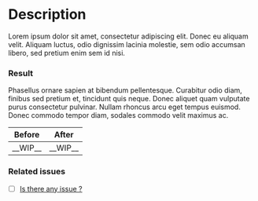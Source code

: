 # Description

Lorem ipsum dolor sit amet, consectetur adipiscing elit. Donec eu aliquam velit. Aliquam luctus, odio dignissim lacinia molestie, sem odio accumsan libero, sed pretium enim sem id nisi.

### Result

Phasellus ornare sapien at bibendum pellentesque. Curabitur odio diam, finibus sed pretium et, tincidunt quis neque. Donec aliquet quam vulputate purus consectetur pulvinar. Nullam rhoncus arcu eget tempus euismod. Donec commodo tempor diam, sodales commodo velit maximus ac.

<table>
    <thead>
        <tr>
            <th>Before</th>
            <th>After</th>
        </tr>
    </thead>
    <tbody>
        <tr>
            <td>
                __WIP__
            </td>
            <td>
                __WIP__
            </td>
        </tr>
    </tbody>
</table>

### Related issues

- [ ] [Is there any issue ?](https://github.com/VincentCATILLON/react-native-confetti-cannon/issues/1337)
